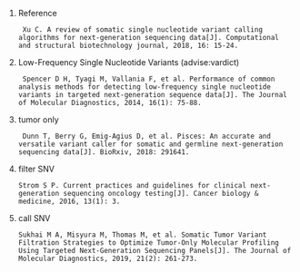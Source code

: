 1. Reference
        
        Xu C. A review of somatic single nucleotide variant calling algorithms for next-generation sequencing data[J]. Computational and structural biotechnology journal, 2018, 16: 15-24.
        
2. Low-Frequency Single Nucleotide Variants (advise:vardict)

        Spencer D H, Tyagi M, Vallania F, et al. Performance of common analysis methods for detecting low-frequency single nucleotide variants in targeted next-generation sequence data[J]. The Journal of Molecular Diagnostics, 2014, 16(1): 75-88.

3. tumor only

        Dunn T, Berry G, Emig-Agius D, et al. Pisces: An accurate and versatile variant caller for somatic and germline next-generation sequencing data[J]. BioRxiv, 2018: 291641.

4.  filter SNV

        Strom S P. Current practices and guidelines for clinical next-generation sequencing oncology testing[J]. Cancer biology & medicine, 2016, 13(1): 3.

5.  call SNV

        Sukhai M A, Misyura M, Thomas M, et al. Somatic Tumor Variant Filtration Strategies to Optimize Tumor-Only Molecular Profiling Using Targeted Next-Generation Sequencing Panels[J]. The Journal of Molecular Diagnostics, 2019, 21(2): 261-273.
